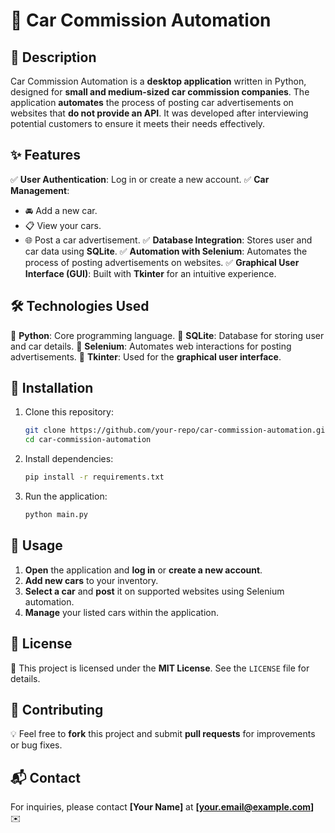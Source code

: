 # 🚗 Car Commission Automation

## 📝 Description
Car Commission Automation is a **desktop application** written in Python, designed for **small and medium-sized car commission companies**. The application **automates** the process of posting car advertisements on websites that **do not provide an API**. It was developed after interviewing potential customers to ensure it meets their needs effectively.

## ✨ Features
✅ **User Authentication**: Log in or create a new account.
✅ **Car Management**:
   - 🚘 Add a new car.
   - 📋 View your cars.
   - 🌐 Post a car advertisement.
✅ **Database Integration**: Stores user and car data using **SQLite**.
✅ **Automation with Selenium**: Automates the process of posting advertisements on websites.
✅ **Graphical User Interface (GUI)**: Built with **Tkinter** for an intuitive experience.

## 🛠 Technologies Used
🔹 **Python**: Core programming language.
🔹 **SQLite**: Database for storing user and car details.
🔹 **Selenium**: Automates web interactions for posting advertisements.
🔹 **Tkinter**: Used for the **graphical user interface**.

## 🚀 Installation
1. Clone this repository:
   ```sh
   git clone https://github.com/your-repo/car-commission-automation.git
   cd car-commission-automation
   ```
2. Install dependencies:
   ```sh
   pip install -r requirements.txt
   ```
3. Run the application:
   ```sh
   python main.py
   ```

## 📖 Usage
1. **Open** the application and **log in** or **create a new account**.
2. **Add new cars** to your inventory.
3. **Select a car** and **post** it on supported websites using Selenium automation.
4. **Manage** your listed cars within the application.

## 📜 License
📝 This project is licensed under the **MIT License**. See the `LICENSE` file for details.

## 🤝 Contributing
💡 Feel free to **fork** this project and submit **pull requests** for improvements or bug fixes.

## 📬 Contact
For inquiries, please contact **[Your Name]** at **[your.email@example.com]** ✉️
